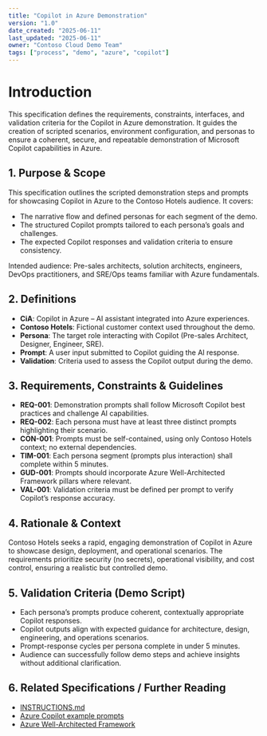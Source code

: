 ```yaml
---
title: "Copilot in Azure Demonstration"
version: "1.0"
date_created: "2025-06-11"
last_updated: "2025-06-11"
owner: "Contoso Cloud Demo Team"
tags: ["process", "demo", "azure", "copilot"]
---
```


# Introduction

This specification defines the requirements, constraints, interfaces, and validation criteria for the Copilot in Azure demonstration. It guides the creation of scripted scenarios, environment configuration, and personas to ensure a coherent, secure, and repeatable demonstration of Microsoft Copilot capabilities in Azure.

## 1. Purpose & Scope

This specification outlines the scripted demonstration steps and prompts for showcasing Copilot in Azure to the Contoso Hotels audience. It covers:

- The narrative flow and defined personas for each segment of the demo.
- The structured Copilot prompts tailored to each persona’s goals and challenges.
- The expected Copilot responses and validation criteria to ensure consistency.

Intended audience: Pre-sales architects, solution architects, engineers, DevOps practitioners, and SRE/Ops teams familiar with Azure fundamentals.

## 2. Definitions

<!-- Definitions of core terms used in the demonstration script -->
- **CiA**: Copilot in Azure – AI assistant integrated into Azure experiences.
- **Contoso Hotels**: Fictional customer context used throughout the demo.
- **Persona**: The target role interacting with Copilot (Pre-sales Architect, Designer, Engineer, SRE).
- **Prompt**: A user input submitted to Copilot guiding the AI response.
- **Validation**: Criteria used to assess the Copilot output during the demo.

## 3. Requirements, Constraints & Guidelines

- **REQ-001**: Demonstration prompts shall follow Microsoft Copilot best practices and challenge AI capabilities.
- **REQ-002**: Each persona must have at least three distinct prompts highlighting their scenario.
- **CON-001**: Prompts must be self-contained, using only Contoso Hotels context; no external dependencies.
- **TIM-001**: Each persona segment (prompts plus interaction) shall complete within 5 minutes.
- **GUD-001**: Prompts should incorporate Azure Well-Architected Framework pillars where relevant.
- **VAL-001**: Validation criteria must be defined per prompt to verify Copilot’s response accuracy.

<!-- Continuation of Rationale & Context and subsequent sections -->

## 4. Rationale & Context

Contoso Hotels seeks a rapid, engaging demonstration of Copilot in Azure to showcase design, deployment, and operational scenarios. The requirements prioritize security (no secrets), operational visibility, and cost control, ensuring a realistic but controlled demo.

## 5. Validation Criteria (Demo Script)

- Each persona’s prompts produce coherent, contextually appropriate Copilot responses.
- Copilot outputs align with expected guidance for architecture, design, engineering, and operations scenarios.
- Prompt-response cycles per persona complete in under 5 minutes.
- Audience can successfully follow demo steps and achieve insights without additional clarification.

## 6. Related Specifications / Further Reading

- [INSTRUCTIONS.md](../INSTRUCTIONS.md)
- [Azure Copilot example prompts](https://learn.microsoft.com/azure/copilot/example-prompts)
- [Azure Well-Architected Framework](https://docs.microsoft.com/azure/architecture/framework/)

